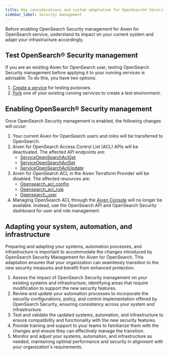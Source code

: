 ```yaml
---
title: Key considerations and system adaptation for OpenSearch® Security management
sidebar_label: Security management
---
```


Before enabling OpenSearch Security management for Aiven for OpenSearch service, understand its impact on your current system and adapt your infrastructure accordingly.

## Test OpenSearch® Security management

If you are an existing Aiven for OpenSearch user, testing OpenSearch
Security management before applying it to your running services is
advisable. To do this, you have two options:

1.  [Create a service](/docs/platform/howto/create_new_service) for testing purposes.
2.  [Fork](/docs/platform/concepts/service-forking) one of your existing running services to create a test
    environment.

## Enabling OpenSearch® Security management

Once OpenSearch Security management is enabled, the following changes
will occur:

1.  Your current Aiven for OpenSearch users and roles will be
    transferred to OpenSearch.
2.  Aiven for OpenSearch Access Control List (ACL) APIs will be
    deactivated. The affected API endpoints are:
    -   [ServiceOpenSearchAclGet](https://api.aiven.io/doc/#tag/Service:_OpenSearch/operation/ServiceOpenSearchAclGet)
    -   [ServiceOpenSearchAclSet](https://api.aiven.io/doc/#tag/Service:_OpenSearch/operation/ServiceOpenSearchAclSet)
    -   [ServiceOpenSearchAclUpdate](https://api.aiven.io/doc/#tag/Service:_OpenSearch/operation/ServiceOpenSearchAclUpdate)
3.  Aiven for OpenSearch ACL in the Aiven Terraform Provider will be
    disabled. The affected resources are:
    -   [Opensearch_acl_config](https://registry.terraform.io/providers/aiven/aiven/latest/docs/resources/opensearch_acl_config)
    -   [Opensearch_acl_rule](https://registry.terraform.io/providers/aiven/aiven/latest/docs/resources/opensearch_acl_rule)
    -   [Opensearch_user](https://registry.terraform.io/providers/aiven/aiven/latest/docs/resources/opensearch_user)
4.  Managing OpenSearch ACL through the [Aiven
    Console](https://console.aiven.io/) will no longer be available.
    Instead, use the OpenSearch API and OpenSearch Security dashboard
    for user and role management.

## Adapting your system, automation, and infrastructure

Preparing and adapting your systems, automation processes, and
infrastructure is important to accommodate the changes introduced by
OpenSearch Security Management for Aiven for OpenSearch. This adaptation
ensures that your organization can seamlessly transition to the new
security measures and benefit from enhanced protection.

1.  Assess the impact of OpenSearch Security management on your existing
    systems and infrastructure, identifying areas that require
    modification to support the new security features.
2.  Review and update your automation processes to incorporate the
    security configurations, policy, and control implementation offered
    by OpenSearch Security, ensuring consistency across your system and
    infrastructure.
3.  Test and validate the updated systems, automation, and
    infrastructure to ensure compatibility and functionality with the
    new security features.
4.  Provide training and support to your teams to familiarize them with
    the changes and ensure they can effectively manage the transition.
5.  Monitor and adjust your systems, automation, and infrastructure as
    needed, maintaining optimal performance and security in alignment
    with your organization's requirements.
